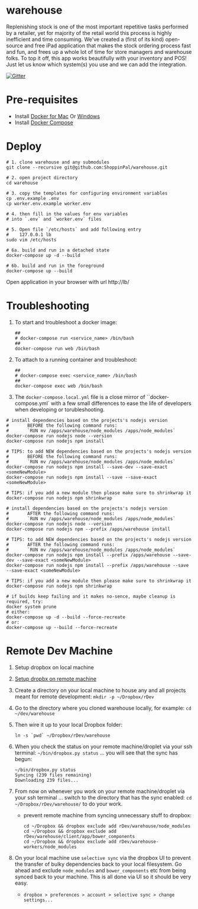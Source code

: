 # warehouse

Replenishing stock is one of the most important repetitive tasks performed by a retailer, yet for majority of the retail world this process is highly inefficient and time consuming. We've created a (first of its kind) open-source and free iPad application that makes the stock ordering process fast and fun, and frees up a whole lot of time for store managers and warehouse folks. To top it off, this app works beautifully with your inventory and POS! Just let us know which system(s) you use and we can add the integration.

[![Gitter](https://badges.gitter.im/Join%20Chat.svg)](https://gitter.im/ShoppinPal/warehouse?utm_source=badge&utm_medium=badge&utm_campaign=pr-badge&utm_content=badge)

# Pre-requisites

- Install [Docker for Mac](https://download.docker.com/mac/stable/Docker.dmg) Or [Windows](https://download.docker.com/win/stable/InstallDocker.msi)
- Install [Docker Compose](https://docs.docker.com/compose/install/)

# Deploy

```
# 1. clone warehouse and any submodules
git clone --recursive git@github.com:ShoppinPal/warehouse.git

# 2. open project directory
cd warehouse

# 3. copy the templates for configuring environment variables
cp .env.example .env
cp worker.env.example worker.env

# 4. then fill in the values for env variables
# into `.env` and `worker.env` files

# 5. Open file `/etc/hosts` and add following entry
#    127.0.0.1 lb
sudo vim /etc/hosts

# 6a. build and run in a detached state
docker-compose up -d --build

# 6b. build and run in the foreground
docker-compose up --build
```
Open application in your browser with url http://lb/

# Troubleshooting

1. To start and troubleshoot a docker image:

    ```
    ##
    # docker-compose run <service_name> /bin/bash
    ##
    docker-compose run web /bin/bash
    ```

1. To attach to a running container and troubleshoot:

    ```
    ##
    # docker-compose exec <service_name> /bin/bash
    ##
    docker-compose exec web /bin/bash
    ```

1. The `docker-compose.local.yml` file is a close mirror of ``docker-compose.yml` with a few small differences to ease the life of developers when developing or torubleshooting.

```
# install dependencies based on the projects's nodejs version
#       BEFORE the following command runs:
#       `RUN mv /apps/warehouse/node_modules /apps/node_modules`
docker-compose run nodejs node --version
docker-compose run nodejs npm install

# TIPS: to add NEW dependencies based on the projects's nodejs version
#       BEFORE the following command runs:
#       `RUN mv /apps/warehouse/node_modules /apps/node_modules`
docker-compose run nodejs npm install --save-dev --save-exact <someNewModule>
docker-compose run nodejs npm install --save --save-exact <someNewModule>

# TIPS: if you add a new module then please make sure to shrinkwrap it
docker-compose run nodejs npm shrinkwrap
```

```
# install dependencies based on the projects's nodejs version
#       AFTER the following command runs:
#       `RUN mv /apps/warehouse/node_modules /apps/node_modules`
docker-compose run nodejs node --version
docker-compose run nodejs npm --prefix /apps/warehouse install

# TIPS: to add NEW dependencies based on the projects's nodejs version
#       AFTER the following command runs:
#       `RUN mv /apps/warehouse/node_modules /apps/node_modules`
docker-compose run nodejs npm install --prefix /apps/warehouse --save-dev --save-exact <someNewModule>
docker-compose run nodejs npm install --prefix /apps/warehouse --save --save-exact <someNewModule>

# TIPS: if you add a new module then please make sure to shrinkwrap it
docker-compose run nodejs npm shrinkwrap
```

```
# if builds keep failing and it makes no-sence, maybe cleanup is required, try:
docker system prune
# either:
docker-compose up -d --build --force-recreate
# or:
docker-compose up --build --force-recreate
```

# Remote Dev Machine

1. Setup dropbox on local machine
1. [Setup dropbx on remote machine](https://training.shoppinpal.com/setup-a-machine-in-the-cloud/setup-box/shared-filesystem/dropbox.html)
1. Create a directory on your local machine to house any and all projects meant for remote development: `mkdir -p ~/Dropbox/rDev`
1. Go to the directory where you cloned warehouse locally, for example: `cd ~/dev/warehouse`
1. Then wire it up to your local Dropbox folder:

    ```
    ln -s `pwd` ~/Dropbox/rDev/warehouse
    ```
1. When you check the status on your remote machine/droplet via your ssh terminal: `~/bin/dropbox.py status` ... you will see that the sync has begun:

    ```
    ~/bin/dropbox.py status
    Syncing (239 files remaining)
    Downloading 239 files...
    ```
1. From now on whenever you work on your remote machine/droplet via your ssh terminal ... switch to the directory that has the sync enabled: `cd ~/Dropbox/rDev/warehouse/` to do your work.
    * prevent remote machine from syncing unnecessary stuff to dropbox:

        ```
        cd ~/Dropbox && dropbox exclude add rDev/warehouse/node_modules
        cd ~/Dropbox && dropbox exclude add rDev/warehouse/client/app/bower_components
        cd ~/Dropbox && dropbox exclude add rDev/warehouse-workers/node_modules
        ```
1. On your local machine use `selective sync` via the dropbox UI to prevent the transfer of bulky dependencies back to your local filesystem. Go ahead and exclude `node_modules` and `bower_components` etc from being synced back to your machine. This is all done via UI so it should be very easy.
    * `dropbox > preferences > account > selective sync > change settings...`
